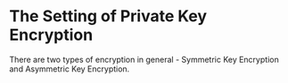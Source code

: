 # The Setting of Private Key Encryption
There are two types of encryption in general - Symmetric Key Encryption and Asymmetric Key Encryption. 